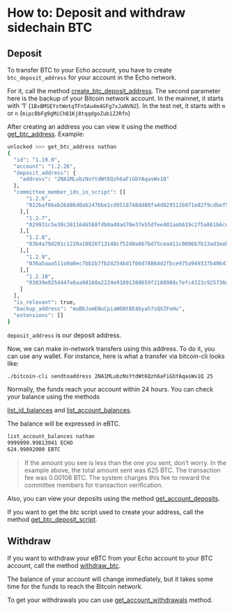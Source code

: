 # How to: Deposit and withdraw sidechain BTC

## Deposit

To transfer BTC to your Echo account, you have to create `btc_deposit_address` for your account in the Echo network.

For it, call the method [create_btc_deposit_address](/api-reference/echo-wallet-api/README.md#create_btc_deposit_address-account-backup_address-broadcast). The second parameter here is the backup of your Bitcoin network account. In the mainnet, it starts with ‘1’ (`1BvBMSEYstWetqTFn5Au4m4GFg7xJaNVN2`). In the test net, it starts with `m` or `n` (`mipcBbFg9gMiCh81Kj8tqqdgoZub1ZJRfn`)

After creating an address you can view it using the method
[get_btc_address](/api-reference/echo-wallet-api/README.md#get_btc_address-account). 
Example:

```bash
unlocked >>> get_btc_address nathan
{
  "id": "1.19.0",
  "account": "1.2.26",
  "deposit_address": {
    "address": "2NA1MLubzNsYtdWt6Qzh6aFiGbYAqasWv1Q"
  },
  "committee_member_ids_in_script": [[
      "1.2.6",
      "022baf06eb26d86d0ab247bbe1cd9518748dd88fa4d829512b971e82f9cdbef5c2"
    ],[
      "1.2.7",
      "029931c5e30c2611646588fdb9a40ad70e37e55dfee401aab619c2f5a861b6ce4a"
    ],[
      "1.2.8",
      "03b4a79d201c1220a10826f13148cf5240a667bd75cea411c0806b7b13ad3eeb14"
    ],[
      "1.2.9",
      "036a5aaa511a9a0ec7bb1b7fb24254bd1f66d78864d2fbce975a949337b4064761"
    ],[
      "1.2.10",
      "03039e925d447e6aa98160a2224e91091388659f2188988c7efc4323c925736d5f"
    ]
  ],
  "is_relevant": true,
  "backup_address": "muBbJomENuCpiaW6NtBE4byah7sQXZFoHu",
  "extensions": []
}
```
`deposit_address` is our deposit address.

Now, we can make in-network transfers using this address. To do it, you can use any wallet. For instance, here is what a transfer via bitcoin-cli looks like: 

```bash
./bitcoin-cli sendtoaddress 2NA1MLubzNsYtdWt6Qzh6aFiGbYAqasWv1Q 25
```

Normally, the funds reach your account within 24 hours. You can check your balance using the methods

[list_id_balances](/api-reference/echo-wallet-api/README.md#list_id_balances-id) and [list_account_balances](/api-reference/echo-wallet-api/README.md#list_account_balances-id). 

The balance will be expressed in eBTC.


```bash
list_account_balances nathan
9999999.99813941 ECHO
624.99892000 EBTC
```

> If the amount you see is less than the one you sent, don’t worry. In the example above, the total amount sent was 625 BTC. The transaction fee was 0.00108 BTC. The system charges this fee to reward the committee members for transaction verification. 

Also, you can view your deposits using the method
[get_account_deposits](/api-reference/echo-wallet-api/README.md#get_account_deposits-account-type).

If you want to get the btc script used to create your address, call the method
[get_btc_deposit_script](/api-reference/echo-wallet-api/README.md#get_btc_deposit_script-address).

## Withdraw

If you want to withdraw your eBTC from your Echo account to your BTC account, call the method
[withdraw_btc](/api-reference/echo-wallet-api/README.md#withdraw_btc-account-btc_addr-value-broadcast).

The balance of your account will change immediately, but it takes some time for the funds to reach the Bitcoin network. 

To get your withdrawals you can use [get_account_withdrawals](/api-reference/echo-wallet-api/README.md#get_account_withdrawals-account-type) method.
